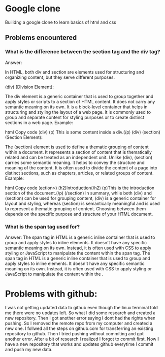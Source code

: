 # Google clone
Builidng a google clone to learn basics of html and css


## Problems encountered 
### What is the difference between the section tag and the div tag?
Answer: 

In HTML, both div and section are elements used for structuring and organizing content, but they serve different purposes.

(div) (Division Element):

The div element is a generic container that is used to group together and apply styles or scripts to a section of HTML content.
It does not carry any semantic meaning on its own. It is a block-level container that helps in structuring and styling the layout of a web page.
It is commonly used to group and separate content for styling purposes or to create distinct sections in a web page.
Example:

html
Copy code
(div)
    (p) This is some content inside a div.(/p)
(div)
(section) (Section Element):

The (section) element is used to define a thematic grouping of content within a document. It represents a section of content that is thematically related and can be treated as an independent unit.
Unlike (div), (section) carries some semantic meaning. It helps to convey the structure and meaning of the content.
It is often used to divide the content of a page into distinct sections, such as chapters, articles, or related groups of content.
Example:

html
Copy code
(ection>)
    (h2)Introduction(/h2)
    (p)This is the introduction section of the document.(/p)
(/section)
In summary, while both (div) and (section) can be used for grouping content, (div) is a generic container for layout and styling, whereas (section) is semantically meaningful and is used to represent a thematic grouping of content. Choosing between them depends on the specific purpose and structure of your HTML document.

### What is the span tag used for?
Answer:
The span tag in HTML is a generic inline container that is used to group and apply styles to inline elements. It doesn't have any specific semantic meaning on its own. Instead, it is often used with CSS to apply styling or JavaScript to manipulate the content within the span tag. The span tag in HTML is a generic inline container that is used to group and apply styles to inline elements. It doesn't have any specific semantic meaning on its own. Instead, it is often used with CSS to apply styling or JavaScript to manipulate the content within the <span>.
# Problems with github:

I was not getting updated data to github even though the linux terminal told me there were no updates left. So what I did some research and created a new repository. Then I got another error saying I dont had the rights when pushing. So I removed the remote repo from my computer and created a new one. I follwed all the steps on github.com for transferring an existing repository to github. Then I tried pushing without commiting and got another error. After a bit of research I realized I forgot to commit first. Now I have a new repository that works and updates github everytime I commit and push my new data. 

